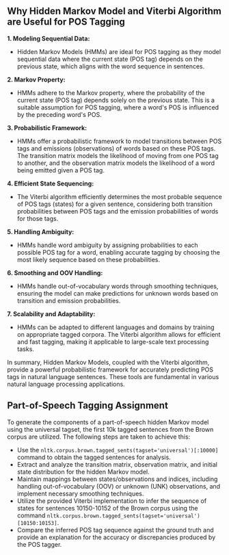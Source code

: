 ## Why Hidden Markov Model and Viterbi Algorithm are Useful for POS Tagging

**1. Modeling Sequential Data:**
   - Hidden Markov Models (HMMs) are ideal for POS tagging as they model sequential data where the current state (POS tag) depends on the previous state, which aligns with the word sequence in sentences.

**2. Markov Property:**
   - HMMs adhere to the Markov property, where the probability of the current state (POS tag) depends solely on the previous state. This is a suitable assumption for POS tagging, where a word's POS is influenced by the preceding word's POS.

**3. Probabilistic Framework:**
   - HMMs offer a probabilistic framework to model transitions between POS tags and emissions (observations) of words based on these POS tags. The transition matrix models the likelihood of moving from one POS tag to another, and the observation matrix models the likelihood of a word being emitted given a POS tag.

**4. Efficient State Sequencing:**
   - The Viterbi algorithm efficiently determines the most probable sequence of POS tags (states) for a given sentence, considering both transition probabilities between POS tags and the emission probabilities of words for those tags.

**5. Handling Ambiguity:**
   - HMMs handle word ambiguity by assigning probabilities to each possible POS tag for a word, enabling accurate tagging by choosing the most likely sequence based on these probabilities.

**6. Smoothing and OOV Handling:**
   - HMMs handle out-of-vocabulary words through smoothing techniques, ensuring the model can make predictions for unknown words based on transition and emission probabilities.

**7. Scalability and Adaptability:**
   - HMMs can be adapted to different languages and domains by training on appropriate tagged corpora. The Viterbi algorithm allows for efficient and fast tagging, making it applicable to large-scale text processing tasks.

In summary, Hidden Markov Models, coupled with the Viterbi algorithm, provide a powerful probabilistic framework for accurately predicting POS tags in natural language sentences. These tools are fundamental in various natural language processing applications.

## Part-of-Speech Tagging Assignment 

To generate the components of a part-of-speech hidden Markov model using the universal tagset, the first 10k tagged sentences from the Brown corpus are utilized. The following steps are taken to achieve this:

- Use the `nltk.corpus.brown.tagged_sents(tagset='universal')[:10000]` command to obtain the tagged sentences for analysis.
- Extract and analyze the transition matrix, observation matrix, and initial state distribution for the hidden Markov model.
- Maintain mappings between states/observations and indices, including handling out-of-vocabulary (OOV) or unknown (UNK) observations, and implement necessary smoothing techniques.
- Utilize the provided Viterbi implementation to infer the sequence of states for sentences 10150-10152 of the Brown corpus using the command `nltk.corpus.brown.tagged_sents(tagset='universal')[10150:10153]`.
- Compare the inferred POS tag sequence against the ground truth and provide an explanation for the accuracy or discrepancies produced by the POS tagger.

